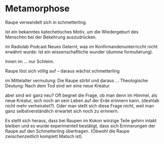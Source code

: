 # Metamorphose

Raupe verwandelt sich in schmetterling.

Ist ein bekanntes katechetisches Motiv, um die Wiedergeburt des Menschen bei der Bekehrung auszudrücken.

im Radiolab Podcast Neues Gelernt, was im Konfirmandenunterriccht nicht erwähnt wurde: Ist ein wissenschaftliche wunder (dumme formulierung). 

Innen im … nur Schleim.

Raupe löst sich völlig auf – daraus wächst schmetterling


im Mittelalter vermutung: Die Raupe stirbt und daraus …
Theologische Deutung: Nach dem Tod sind wir eine neue Kreatur.

aber sind wir ganz neu? Oft begnet die Frage, ob man denn im Himmel, als neue Kreatur, sich noch an sein Leben auf der Erde erinnern kann. (deshlab nicht mehr verheiratet?). Oder man stellt sich diese Frage nicht, weil man ganz selbstverständlich erwartet sich noch zu erinnern.

Es stellt sich heraus, dass bei Raupen im Kokon winzige Teile gehirn intakt bleiben und es wurde experimentell bestätigt, dass sich Erinnerungen der Raupe auf den Schmetterling übertragen. (Obwohl die Raupe zwischenzeitlich komplett Matsch ist).

